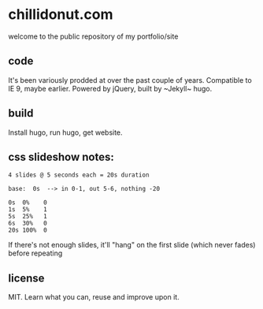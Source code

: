 # chillidonut.com

welcome to the public repository of my portfolio/site

## code

It's been variously prodded at over the past couple of years. Compatible to
IE 9, maybe earlier. Powered by jQuery, built by ~Jekyll~ hugo.

## build

Install hugo, run hugo, get website.

## css slideshow notes:

```
4 slides @ 5 seconds each = 20s duration

base:  0s  --> in 0-1, out 5-6, nothing -20

0s  0%    0
1s  5%    1
5s  25%   1
6s  30%   0
20s 100%  0
```

If there's not enough slides, it'll "hang" on the first slide (which never fades)
before repeating

## license

MIT. Learn what you can, reuse and improve upon it.
